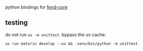 python bindings for [fend-core](https://crates.io/crates/fend-core)

## testing
do not run `uv -m unittest`. bypass the uv cache:
```
uv run maturin develop --uv && .venv/bin/python -m unittest
```
